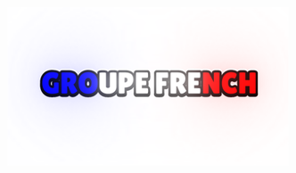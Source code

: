 ![grpfrbannet](https://github.com/GrpFR/GrpFR.github.io/blob/5513f40e9bf2a67d86b03bdf1bcbb7199ddd33d6/Sans%20titre%20245_20250811120341.png)
